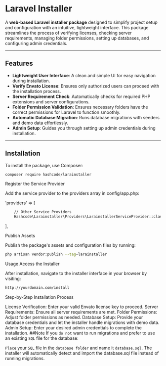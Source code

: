 # Laravel Installer  

A **web-based Laravel installer package** designed to simplify project setup and configuration with an intuitive, lightweight interface. This package streamlines the process of verifying licenses, checking server requirements, managing folder permissions, setting up databases, and configuring admin credentials.  

---

## Features  

- **Lightweight User Interface**: A clean and simple UI for easy navigation during installation.  
- **Verify Envato License**: Ensures only authorized users can proceed with the installation process.  
- **Server Requirement Check**: Automatically checks for required PHP extensions and server configurations.  
- **Folder Permission Validation**: Ensures necessary folders have the correct permissions for Laravel to function smoothly.  
- **Automatic Database Migration**: Runs database migrations with seeders and demo data effortlessly.  
- **Admin Setup**: Guides you through setting up admin credentials during installation.  

---

## Installation  

To install the package, use Composer:  

```bash
composer require hashcode/larainstaller
```
Register the Service Provider

Add the service provider to the providers array in config/app.php:


'providers' => [
```bash
    // Other Service Providers
    Hashcode\Larainstaller\Providers\LarainstallerServiceProvider::class,
```
],

Publish Assets

Publish the package's assets and configuration files by running:
```bash
php artisan vendor:publish --tag=larainstaller
```
Usage
Access the Installer

After installation, navigate to the installer interface in your browser by visiting:
```bash
http://yourdomain.com/install
```
Step-by-Step Installation Process

License Verification: Enter your valid Envato license key to proceed.
Server Requirements: Ensure all server requirements are met.
Folder Permissions: Adjust folder permissions as needed.
Database Setup: Provide your database credentials and let the installer handle migrations with demo data.
Admin Setup: Enter your desired admin credentials to complete the installation.
##Note
If you ```do not``` want to run migrations and prefer to use an existing ```SQL``` file for the database:

``Place`` your ``SQL`` file in the ``database folder`` and name it ``database.sql``.
The installer will automatically detect and import the database.sql file instead of running migrations.
